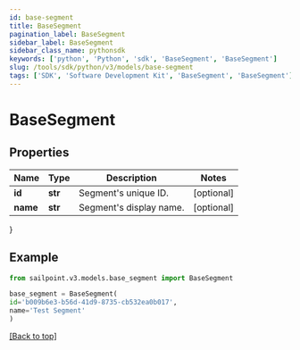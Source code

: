 ```yaml
---
id: base-segment
title: BaseSegment
pagination_label: BaseSegment
sidebar_label: BaseSegment
sidebar_class_name: pythonsdk
keywords: ['python', 'Python', 'sdk', 'BaseSegment', 'BaseSegment']
slug: /tools/sdk/python/v3/models/base-segment
tags: ['SDK', 'Software Development Kit', 'BaseSegment', 'BaseSegment']
---
```


# BaseSegment

## Properties

| Name     | Type    | Description             | Notes      |
| -------- | ------- | ----------------------- | ---------- |
| **id**   | **str** | Segment's unique ID.    | [optional] |
| **name** | **str** | Segment's display name. | [optional] |

}

## Example

```python
from sailpoint.v3.models.base_segment import BaseSegment

base_segment = BaseSegment(
id='b009b6e3-b56d-41d9-8735-cb532ea0b017',
name='Test Segment'
)

```

[[Back to top]](#)
